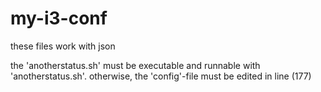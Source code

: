 # my-i3-conf

these files work with json

the 'anotherstatus.sh' must be executable and runnable with 'anotherstatus.sh'. otherwise, the 'config'-file must be edited in line (177)
